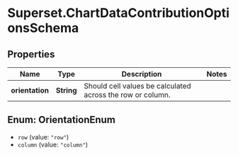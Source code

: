 # Superset.ChartDataContributionOptionsSchema

## Properties
Name | Type | Description | Notes
------------ | ------------- | ------------- | -------------
**orientation** | **String** | Should cell values be calculated across the row or column. | 

<a name="OrientationEnum"></a>
## Enum: OrientationEnum

* `row` (value: `"row"`)
* `column` (value: `"column"`)

